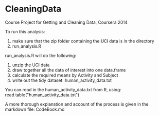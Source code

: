 CleaningData
============

Course Project for Getting and Cleaning Data, Coursera 2014


To run this analysis:
  1. make sure that the zip folder containing the UCI data is in the directory
  2. run_analysis.R

run_analysis.R will do the following:
  1. unzip the UCI data
  2. draw together all the data of interest into one data.frame
  3. calculate the required means by Activity and Subject
  4. write out the tidy dataset: human_activity_data.txt

You can read in the human_activity_data.txt from R, using: read.table("human_activity_data.txt")

A more thorough explanation and account of the process is given in the markdown file: CodeBook.md
